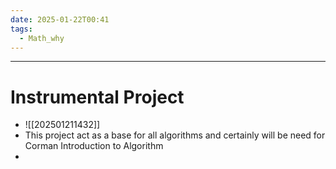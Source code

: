 ```yaml
---
date: 2025-01-22T00:41
tags:
  - Math_why
---
```

---
# Instrumental Project
- ![[202501211432]]
- This project act as a base for all algorithms and certainly will be need for Corman Introduction to Algorithm
- 
